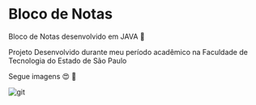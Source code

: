 # Bloco de Notas
Bloco de Notas desenvolvido em JAVA 🤯

Projeto Desenvolvido durante meu período acadêmico na Faculdade de Tecnologia do Estado de São Paulo 

Segue imagens 😍 🥰



![git](https://user-images.githubusercontent.com/72575685/108909302-26087500-7603-11eb-9c48-b7b320985269.JPG)


